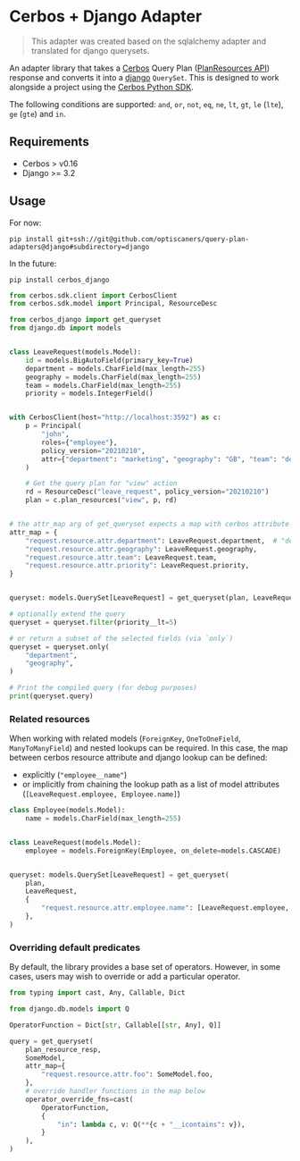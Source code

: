 # Cerbos + Django Adapter

> This adapter was created based on the sqlalchemy adapter and translated for django querysets.

An adapter library that takes a [Cerbos](https://cerbos.dev) Query Plan ([PlanResources API](https://docs.cerbos.dev/cerbos/latest/api/index.html#resources-query-plan)) response and converts it into a [django](https://djangoproject.com) `QuerySet`. This is designed to work alongside a project using the [Cerbos Python SDK](https://github.com/cerbos/cerbos-sdk-python).

The following conditions are supported: `and`, `or`, `not`, `eq`, `ne`, `lt`, `gt`, `le` (`lte`), `ge` (`gte`) and `in`.

## Requirements
- Cerbos > v0.16
- Django >= 3.2

## Usage
For now:
```
pip install git+ssh://git@github.com/optiscaners/query-plan-adapters@django#subdirectory=django
```

In the future:
```
pip install cerbos_django
```


```python
from cerbos.sdk.client import CerbosClient
from cerbos.sdk.model import Principal, ResourceDesc

from cerbos_django import get_queryset
from django.db import models


class LeaveRequest(models.Model):
    id = models.BigAutoField(primary_key=True)
    department = models.CharField(max_length=255)
    geography = models.CharField(max_length=255)
    team = models.CharField(max_length=255)
    priority = models.IntegerField()


with CerbosClient(host="http://localhost:3592") as c:
    p = Principal(
        "john",
        roles={"employee"},
        policy_version="20210210",
        attr={"department": "marketing", "geography": "GB", "team": "design"},
    )

    # Get the query plan for "view" action
    rd = ResourceDesc("leave_request", policy_version="20210210")
    plan = c.plan_resources("view", p, rd)


# the attr_map arg of get_queryset expects a map with cerbos attribute strings mapped to the field lookup (str) or model-attribute
attr_map = {
    "request.resource.attr.department": LeaveRequest.department,  # "department" is also allowed
    "request.resource.attr.geography": LeaveRequest.geography,
    "request.resource.attr.team": LeaveRequest.team,
    "request.resource.attr.priority": LeaveRequest.priority,
}


queryset: models.QuerySet[LeaveRequest] = get_queryset(plan, LeaveRequest, attr_map)

# optionally extend the query
queryset = queryset.filter(priority__lt=5)

# or return a subset of the selected fields (via `only`)
queryset = queryset.only(
    "department",
    "geography",
)

# Print the compiled query (for debug purposes)
print(queryset.query)
```

### Related resources

When working with related models (`ForeignKey`, `OneToOneField`, `ManyToManyField`) and nested lookups can be required.
In this case, the map between cerbos resource attribute and django lookup can be defined:
* explicitly (`"employee__name"`)
* or implicitly from chaining the lookup path as a list of model attributes (`[LeaveRequest.employee, Employee.name]`) 

```python
class Employee(models.Model):
    name = models.CharField(max_length=255)


class LeaveRequest(models.Model):
    employee = models.ForeignKey(Employee, on_delete=models.CASCADE)


queryset: models.QuerySet[LeaveRequest] = get_queryset(
    plan,
    LeaveRequest,
    {
        "request.resource.attr.employee.name": [LeaveRequest.employee, Employee.name],  # or "employee__name"
    },
)

```


### Overriding default predicates

By default, the library provides a base set of operators. However, in some cases, users may wish to override or add a particular operator.

```python
from typing import cast, Any, Callable, Dict

from django.db.models import Q

OperatorFunction = Dict[str, Callable[[str, Any], Q]]

query = get_queryset(
    plan_resource_resp,
    SomeModel,
    attr_map={
        "request.resource.attr.foo": SomeModel.foo,
    },
    # override handler functions in the map below
    operator_override_fns=cast(
        OperatorFunction,
        {
            "in": lambda c, v: Q(**{c + "__icontains": v}),
        }
    ),
)
```
